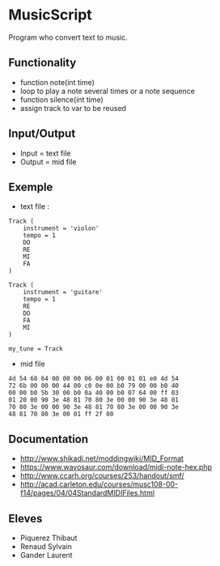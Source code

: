 # MusicScript

Program who convert text to music.

## Functionality
- function note(int time)
- loop to play a note several times or a note sequence
- function silence(int time)
- assign track to var to be reused

## Input/Output
- Input = text file
- Output = mid file

## Exemple
- text file :

```
Track (
	instrument = 'violon'
	tempo = 1
	DO
	RE
	MI
	FA
)

Track (
	instrument = 'guitare'
	tempo = 1
	RE
	DO
	FA
	MI
)

my_tune = Track
```

- mid file

```
4d 54 68 64 00 00 00 06 00 01 00 01 01 e0 4d 54
72 6b 00 00 00 44 00 c0 0e 00 b0 79 00 00 b0 40
00 00 b0 5b 30 00 b0 0a 40 00 b0 07 64 00 ff 03
01 20 00 90 3e 48 81 70 80 3e 00 00 90 3e 48 81
70 80 3e 00 00 90 3e 48 81 70 80 3e 00 00 90 3e
48 81 70 80 3e 00 01 ff 2f 00
```


## Documentation

- http://www.shikadi.net/moddingwiki/MID_Format
- https://www.wavosaur.com/download/midi-note-hex.php
- http://www.ccarh.org/courses/253/handout/smf/
- http://acad.carleton.edu/courses/musc108-00-f14/pages/04/04StandardMIDIFiles.html


## Eleves
- Piquerez Thibaut
- Renaud Sylvain
- Gander Laurent
